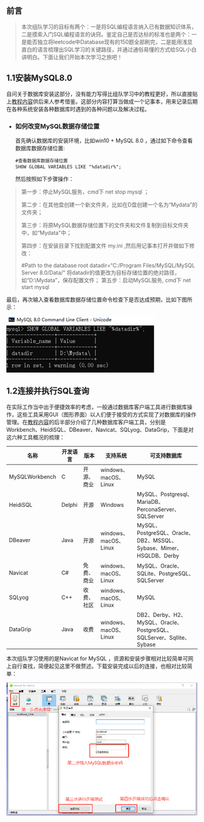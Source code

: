 ## 前言

> 本次组队学习的目标有两个：一是将SQL编程语言纳入已有数据知识体系，二是摸索入门SQL编程语言的诀窍。鉴定自己是否达标的标准也是两个：一是能否独立将leetcode中Database现有的150题全部刷完，二是能用浅显直白的语言梳理出SQL学习的关键路径，并通过通俗易懂的方式给SQL小白讲明白。下面让我们开始本次学习之旅吧！

## 1.1安装MySQL8.0

自问关于数据库安装这部分，没有能力写得比组队学习中的教程更好，所以直接贴上[教程内容](http://datawhale.club/t/topic/478)供后来人参考借鉴。这部分内容打算当做成一个记事本，用来记录后期在各种系统安装各种数据库时遇到的各种问题以及解决过程。

- ### 如何改变MySQL数据存储位置

  首先确认数据库的安装环境，比如win10 + MySQL 8.0 ，通过如下命令查看数据库数据存储位置:

  ```mysql
  #查看数据库数据存储位置
  SHOW GLOBAL VARIABLES LIKE "%datadir%";
  ```

  然后按照如下步骤操作：

> 第一步：停止MySQL服务，cmd下 net stop mysql ；
>
> 第二步：在其他盘创建一个新文件夹，比如在D盘创建一个名为“Mydata”的文件夹；
>
> 第三步：将原MySQL数据存储位置下的文件夹和文件复制到目标文件夹中，如“Mydata"中；
>
> 第四步：在安装目录下找到配置文件 my.ini ,然后用记事本打开并做如下修改：
>
> #Path to the database root
> datadir=“C:/Program Files/MySQL/MySQL Server 8.0/Data/”
> 将datadir的值更改为目标存储位置的绝对路径，如“D:\Mydata”，保存配置文件；
> 第五步：启动MySQL服务, cmd下 net start mysql

最后，再次输入查看数据库数据存储位置命令检查下是否达成预期，比如下图所示：

![1607961413926](.\assets\1607961413926.png)

## 1.2连接并执行SQL查询

在实际工作当中出于便捷效率的考虑，一般通过数据库客户端工具进行数据库操作，这些工具采用GUI（图形界面）以人们便于接受的方式实现了对数据库的操作管理。在[教程内容](http://datawhale.club/t/topic/478)的后半部分介绍了几种数据库客户端工具，分别是Workbench、HeidiSQL、DBeaver、Navicat、SQLyog、DataGrip，下面是对这六种工具概况的梳理：

| 名称           | 开发语言 | 版本       | 支持系统              | 可支持数据库                                                 |
| -------------- | -------- | ---------- | --------------------- | ------------------------------------------------------------ |
| MySQLWorkbench | C        | 开源、商业 | windows、macOS、Linux | MySQL                                                        |
| HeidiSQL       | Delphi   | 开源       | Windows               | MySQL、Postgresql、MariaDB、PerconaServer、SQLServer         |
| DBeaver        | Java     | 开源       | windows、macOS、Linux | MySQL、PostgreSQL、Oracle、DB2、MSSQL、Sybase、Mimer、HSQLDB、Derby |
| Navicat        | C#       | 免费、商业 | windows、macOS、Linux | MySQL、Oracle、SQLite、PostgreSQL、SQLServer                 |
| SQLyog         | C++      | 收费、社区 | windows、macOS、Linux | MySQL                                                        |
| DataGrip       | Java     | 收费       | windows、macOS、Linux | DB2、Derby、H2、MySQL、Oracle、PostgreSQL、SQLServer、Sqllite、Sybase |

本次组队学习使用的是Navicat for MySQL ，资源和安装步骤相对比较简单可网上自行查找，简便起见这里不做赘述。下载安装完成以后的连接，也相对比较简单：

![1607964746481](.\assets\1607964746481.png)



